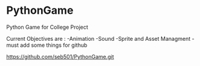 # PythonGame
Python Game for College Project


Current Objectives are :
-Animation
-Sound
-Sprite and Asset Managment
-must add some things for github

https://github.com/seb501/PythonGame.git